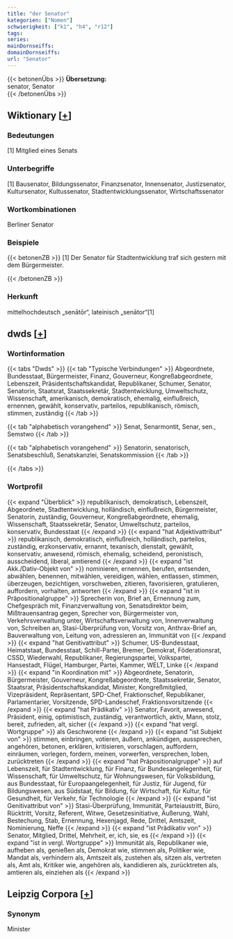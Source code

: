 ```yaml
---
title: "der Senator"
kategorien: ["Nomen"]
schwierigkeit: ["k1", "h4", "r12"]
tags:
series:
mainDornseiffs:
domainDornseiffs:
url: "Senator"
---
```


{{< betonenÜbs >}}
**Übersetzung:**  
senator, Senator  
{{< /betonenÜbs >}}

## Wiktionary [[+](https://de.wiktionary.org/wiki/Senator)]

### Bedeutungen
[1] Mitglied eines Senats  

### Unterbegriffe
[1] Bausenator, Bildungssenator, Finanzsenator, Innensenator, Justizsenator, Kultursenator, Kultussenator, Stadtentwicklungssenator, Wirtschaftssenator  

### Wortkombinationen
Berliner Senator  

### Beispiele
{{< betonenZB >}}
[1] Der Senator für Stadtentwicklung traf sich gestern mit dem Bürgermeister.  

{{< /betonenZB >}}
### Herkunft
mittelhochdeutsch „senātōr“, lateinisch „senātor“[1]  



## dwds [[+](https://www.dwds.de/wb/Senator)]

### Wortinformation
{{< tabs "Dwds" >}}
{{< tab "Typische Verbindungen" >}}
Abgeordnete, Bundesstaat, Bürgermeister, Finanz, Gouverneur, Kongreßabgeordnete, Lebenszeit, Präsidentschaftskandidat, Republikaner, Schumer, Senator, Senatorin, Staatsrat, Staatssekretär, Stadtentwicklung, Umweltschutz, Wissenschaft, amerikanisch, demokratisch, ehemalig, einflußreich, ernennen, gewählt, konservativ, parteilos, republikanisch, römisch, stimmen, zuständig
{{< /tab >}}

{{< tab "alphabetisch vorangehend" >}}
Senat, Senarmontit, Senar, sen., Semstwo
{{< /tab >}}

{{< tab "alphabetisch vorangehend" >}}
Senatorin, senatorisch, Senatsbeschluß, Senatskanzlei, Senatskommission
{{< /tab >}}

{{< /tabs >}}

### Wortprofil
{{< expand "Überblick" >}} republikanisch, demokratisch, Lebenszeit, Abgeordnete, Stadtentwicklung, holländisch, einflußreich, Bürgermeister, Senatorin, zuständig, Gouverneur, Kongreßabgeordnete, ehemalig, Wissenschaft, Staatssekretär, Senator, Umweltschutz, parteilos, konservativ, Bundesstaat {{< /expand >}}
{{< expand "hat Adjektivattribut" >}} republikanisch, demokratisch, einflußreich, holländisch, parteilos, zuständig, erzkonservativ, ernannt, texanisch, dienstalt, gewählt, konservativ, anwesend, römisch, ehemalig, scheidend, peronistisch, ausscheidend, liberal, amtierend {{< /expand >}}
{{< expand "ist Akk./Dativ-Objekt von" >}} nominieren, ernennen, berufen, entsenden, abwählen, benennen, mitwählen, vereidigen, wählen, entlassen, stimmen, überzeugen, bezichtigen, vorschweben, zitieren, favorisieren, gratulieren, auffordern, vorhalten, antworten {{< /expand >}}
{{< expand "ist in Präpositionalgruppe" >}} Sprecherin von, Brief an, Ernennung zum, Chefgespräch mit, Finanzverwaltung von, Senatsdirektor beim, Mißtrauensantrag gegen, Sprecher von, Bürgermeister von, Verkehrsverwaltung unter, Wirtschaftsverwaltung von, Innenverwaltung von, Schreiben an, Stasi-Überprüfung von, Vorsitz von, Anthrax-Brief an, Bauverwaltung von, Leitung von, adressieren an, Immunität von {{< /expand >}}
{{< expand "hat Genitivattribut" >}} Schumer, US-Bundesstaat, Heimatstaat, Bundesstaat, Schill-Partei, Bremer, Demokrat, Föderationsrat, CSSD, Wiederwahl, Republikaner, Regierungspartei, Volkspartei, Hansestadt, Flügel, Hamburger, Partei, Kammer, WELT, Linke {{< /expand >}}
{{< expand "in Koordination mit" >}} Abgeordnete, Senatorin, Bürgermeister, Gouverneur, Kongreßabgeordnete, Staatssekretär, Senator, Staatsrat, Präsidentschaftskandidat, Minister, Kongreßmitglied, Vizepräsident, Repräsentant, SPD-Chef, Fraktionschef, Republikaner, Parlamentarier, Vorsitzende, SPD-Landeschef, Fraktionsvorsitzende {{< /expand >}}
{{< expand "hat Prädikativ" >}} Senator, Favorit, anwesend, Präsident, einig, optimistisch, zuständig, verantwortlich, aktiv, Mann, stolz, bereit, zufrieden, alt, sicher {{< /expand >}}
{{< expand "hat vergl. Wortgruppe" >}} als Geschworene {{< /expand >}}
{{< expand "ist Subjekt von" >}} stimmen, einbringen, votieren, äußern, ankündigen, aussprechen, angehören, betonen, erklären, kritisieren, vorschlagen, auffordern, einräumen, vorlegen, fordern, meinen, vorwerfen, versprechen, loben, zurücktreten {{< /expand >}}
{{< expand "hat Präpositionalgruppe" >}} auf Lebenszeit, für Stadtentwicklung, für Finanz, für Bundesangelegenheit, für Wissenschaft, für Umweltschutz, für Wohnungswesen, für Volksbildung, aus Bundesstaat, für Europaangelegenheit, für Justiz, für Jugend, für Bildungswesen, aus Südstaat, für Bildung, für Wirtschaft, für Kultur, für Gesundheit, für Verkehr, für Technologie {{< /expand >}}
{{< expand "ist Genitivattribut von" >}} Stasi-Überprüfung, Immunität, Parteiaustritt, Büro, Rücktritt, Vorsitz, Referent, Witwe, Gesetzesinitiative, Äußerung, Wahl, Bestechung, Stab, Ernennung, Hexenjagd, Rede, Drittel, Amtszeit, Nominierung, Neffe {{< /expand >}}
{{< expand "ist Prädikativ von" >}} Senator, Mitglied, Drittel, Mehrheit, er, ich, sie, es {{< /expand >}}
{{< expand "ist in vergl. Wortgruppe" >}} Immunität als, Republikaner wie, aufheben als, genießen als, Demokrat wie, stimmen als, Politiker wie, Mandat als, verhindern als, Amtszeit als, zustehen als, sitzen als, vertreten als, Amt als, Kritiker wie, angehören als, kandidieren als, zurücktreten als, amtieren als, einziehen als {{< /expand >}}

## Leipzig Corpora [[+](https://corpora.uni-leipzig.de/en/res?word=Senator&corpusId=deu_newscrawl-public_2018)]


### Synonym
Minister

